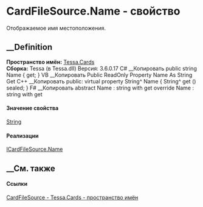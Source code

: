 # CardFileSource.Name - свойство
Отображаемое имя местоположения.
##  __Definition
 **Пространство имён:** [Tessa.Cards](N_Tessa_Cards.htm)  
 **Сборка:** Tessa (в Tessa.dll) Версия: 3.6.0.17
C# __Копировать
     public string Name { get; }
VB __Копировать
     Public ReadOnly Property Name As String
    	Get
C++ __Копировать
     public:
    virtual property String^ Name {
    	String^ get () sealed;
    }
F# __Копировать
     abstract Name : string with get
    override Name : string with get
#### Значение свойства
[String](https://learn.microsoft.com/dotnet/api/system.string)
#### Реализации
[ICardFileSource.Name](P_Tessa_Cards_ICardFileSource_Name.htm)  
##  __См. также
#### Ссылки
[CardFileSource - ](T_Tessa_Cards_CardFileSource.htm)
[Tessa.Cards - пространство имён](N_Tessa_Cards.htm)
